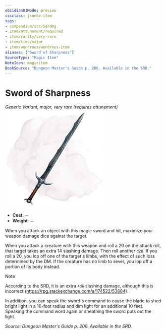 ```yaml
---
obsidianUIMode: preview
cssclass: json5e-item
tags:
- compendium/src/5e/dmg
- item/attunement/required
- item/rarity/very-rare
- item/tier/major
- item/wondrous/wondrous-item
aliases: ["Sword of Sharpness"]
SourceType: "Magic Item"
NoteIcon: magicitem
BookSource: "Dungeon Master's Guide p. 206. Available in the SRD."
---
```

# Sword of Sharpness
*Generic Variant, major, very rare (requires attunement)*  
![](https://raw.githubusercontent.com/5etools-mirror-2/5etools-img/main/items/DMG/Sword%20of%20Sharpness.webp#right)  

- **Cost**: ⏤
- **Weight**: ⏤

When you attack an object with this magic sword and hit, maximize your weapon damage dice against the target.

When you attack a creature with this weapon and roll a 20 on the attack roll, that target takes an extra 14 slashing damage. Then roll another `d20`. If you roll a 20, you lop off one of the target's limbs, with the effect of such loss determined by the DM. If the creature has no limb to sever, you lop off a portion of its body instead.

> [!note]
> According to the SRD, it is an extra `4d6` slashing damage, although this is incorrect (https://rpg.stackexchange.com/a/174522/53884).

In addition, you can speak the sword's command to cause the blade to shed bright light in a 10-foot radius and dim light for an additional 10 feet. Speaking the command word again or sheathing the sword puts out the light.

*Source: Dungeon Master's Guide p. 206. Available in the SRD.*